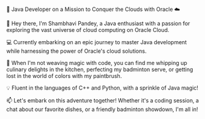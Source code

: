 🚀 Java Developer on a Mission to Conquer the Clouds with Oracle ☁️

🌟 Hey there, I'm Shambhavi Pandey, a Java enthusiast with a passion for exploring the vast universe of cloud computing on Oracle Cloud.

💻 Currently embarking on an epic journey to master Java development while harnessing the power of Oracle's cloud solutions.

🎨 When I'm not weaving magic with code, you can find me whipping up culinary delights in the kitchen, perfecting my badminton serve, or getting lost in the world of colors with my paintbrush.

💡 Fluent in the languages of C++ and Python, with a sprinkle of Java magic!

📫 Let's embark on this adventure together! Whether it's a coding session, a chat about our favorite dishes, or a friendly badminton showdown, I'm all in!
